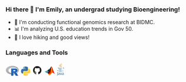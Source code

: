 ### Hi there 👋 I'm Emily, an undergrad studying Bioengineering!

- 🔭 I'm conducting functional genomics research at BIDMC.
- :bar_chart: I'm analyzing U.S. education trends in Gov 50. 
- 🌅 I love hiking and good views!

### Languages and Tools
<img src = "https://github.com/2022ehe/2022ehe/blob/main/R.png" width="38"> <img src = "https://github.com/2022ehe/2022ehe/blob/main/Python.png" width="25"> <img src="https://github.com/2022ehe/2022ehe/blob/main/GitHub.png" width="30"> <img src = "https://github.com/2022ehe/2022ehe/blob/main/Matlab.png" width="30"> <img src = "https://github.com/2022ehe/2022ehe/blob/main/Java.png" width="20">


<!--
**2022ehe/2022ehe** is a ✨ _special_ ✨ repository because its `README.md` (this file) appears on your GitHub profile.

Here are some ideas to get you started:

- 🔭 I’m currently working on ...
- 🌱 I’m currently learning ...
- 👯 I’m looking to collaborate on ...
- 🤔 I’m looking for help with ...
- 💬 Ask me about ...
- 📫 How to reach me: ...
- 😄 Pronouns: ...
- ⚡ Fun fact: ...
-->
